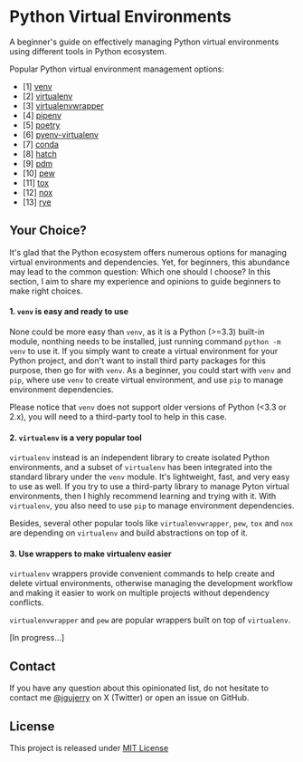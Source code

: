 # Python Virtual Environments

A beginner's guide on effectively managing Python virtual environments using different tools
in Python ecosystem.

Popular Python virtual environment management options:
* [1] [venv](venv/README.md)
* [2] [virtualenv](virtualenv/README.md)
* [3] [virtualenvwrapper](virtualenwrapper/README.md)
* [4] [pipenv](pipenv/README.md)
* [5] [poetry](poetry/README.md)
* [6] [pyenv-virtualenv](pyenv-virtualenv/README.md)
* [7] [conda](conda/README.md)
* [8] [hatch](hatch/README.md)
* [9] [pdm](pdm/README.md)
* [10] [pew](pew/README.md)
* [11] [tox](tox/README.md)
* [12] [nox](nox/README.md)
* [13] [rye](rye/README.md)

## Your Choice?

It's glad that the Python ecosystem offers numerous options for managing virtual environments and dependencies. Yet, for beginners, 
this abundance may lead to the common question: Which one should I choose? 
In this section, I aim to share my experience and opinions to guide beginners to make right choices.

#### 1. `venv` is easy and ready to use
None could be more easy than `venv`, as it is a Python (>=3.3) built-in module, nonthing needs to be installed, just running command `python -m venv` to use it.
If you simply want to create a virtual environment for your Python project, and don't want to install third party packages for this purpose, then go for with `venv`.
As a beginner, you could start with `venv` and `pip`, where use `venv` to create virtual environment, and use `pip` to manage environment dependencies.

Please notice that `venv` does not support older versions of Python (<3.3 or 2.x), you will need to a third-party tool to help in this case.

#### 2. `virtualenv` is a very popular tool
`virtualenv` instead is an independent library to create isolated Python environments, and a subset of `virtualenv` has been integrated into the standard library under
the `venv` module. It's lightweight, fast, and very easy to use as well. If you try to use a third-party library to manage Pyton virtual environments, then I highly recommend learning and trying with it. With `virtualenv`, you also need to use `pip` to manage environment dependencies.

Besides, several other popular tools like `virtualenvwrapper`, `pew`, `tox` and `nox` are depending on `virtualenv` and build abstractions on top of it.

#### 3. Use wrappers to make virtualenv easier

`virtualenv` wrappers provide convenient commands to help create and delete virtual environments, otherwise managing the development workflow and making it easier 
to work on multiple projects without dependency conflicts.

`virtualenvwrapper` and `pew` are popular wrappers built on top of `virtualenv`. 

[In progress...]

## Contact

If you have any question about this opinionated list, do not hesitate to contact me [@jgujerry](https://twitter.com/jgujerry) on X (Twitter) or open an issue on GitHub.


## License

This project is released under [MIT License](LICENSE)
